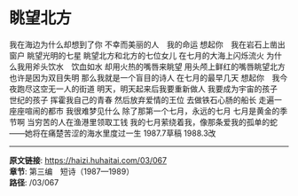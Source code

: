 # 眺望北方

我在海边为什么却想到了你
不幸而美丽的人　我的命运
想起你　我在岩石上凿出窗户
眺望光明的七星
眺望北方和北方的七位女儿
在七月的大海上闪烁流火
为什么我用斧头饮水　饮血如水
却用火热的嘴唇来眺望
用头颅上鲜红的嘴唇眺望北方
也许是因为双目失明
那么我就是一个盲目的诗人
在七月的最早几天
想起你　我今夜跑尽这空无一人的街道
明天，明天起来后我要重新做人
我要成为宇宙的孩子　世纪的孩子
挥霍我自己的青春
然后放弃爱情的王位
去做铁石心肠的船长
走遍一座座喧闹的都市
我很难梦见什么
除了那第一个七月，永远的七月
七月是黄金的季节啊
当穷苦的人在渔港里领取工钱
我的七月萦绕着我，像那条爱我的孤单的蛇
——她将在痛楚苦涩的海水里度过一生
1987.7草稿
1988.3改

---

**原文链接**: https://haizi.huhaitai.com/03/067  
**章节**: 第三编　短诗（1987—1989）  
**路径**: /03/067
